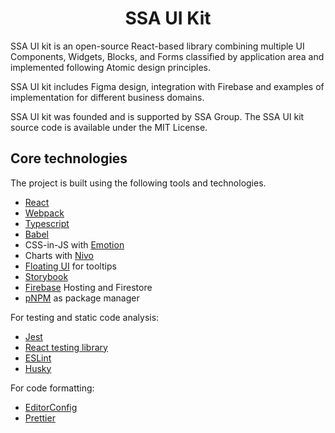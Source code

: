 <h1 align="center">SSA UI Kit</h1>

SSA UI kit is an open-source React-based library combining multiple UI Components, Widgets, Blocks, and Forms classified by application area and implemented following Atomic design principles.  

SSA UI kit includes Figma design, integration with Firebase and examples of implementation for different business domains.  

SSA UI kit was founded and is supported by SSA Group. The SSA UI kit source code is available under the MIT License.  

## Core technologies
The project is built using the following tools and technologies.  

- [React](https://react.dev/)
- [Webpack](https://webpack.js.org/)
- [Typescript](https://www.typescriptlang.org/)
- [Babel](https://babeljs.io/)
- CSS-in-JS with [Emotion](https://emotion.sh/docs/introduction)
- Charts with [Nivo](https://nivo.rocks/)
- [Floating UI](https://floating-ui.com/) for tooltips  
- [Storybook](https://storybook.js.org/)
- [Firebase](https://firebase.google.com/) Hosting and Firestore 
- [pNPM](https://pnpm.io/) as package manager

For testing and static code analysis:
- [Jest](https://jestjs.io/)
- [React testing library](https://testing-library.com/docs/react-testing-library/intro/)
- [ESLint](https://eslint.org/)
- [Husky](https://typicode.github.io/husky/)

For code formatting:
- [EditorConfig](https://editorconfig.org/)
- [Prettier](https://prettier.io/)
